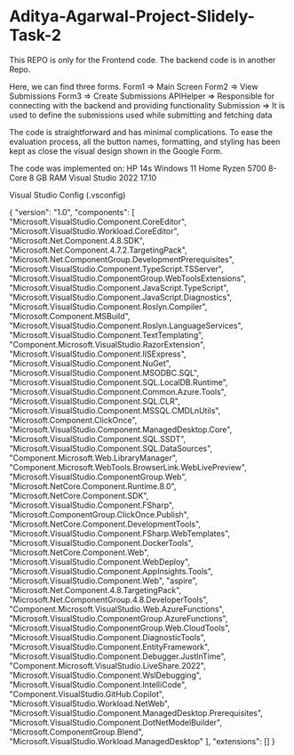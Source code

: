 # Aditya-Agarwal-Project-Slidely-Task-2

This REPO is only for the Frontend code. The backend code is in another Repo.

Here, we can find three forms.
Form1 => Main Screen
Form2  => View Submissions
Form3  => Create Submissions
APIHelper => Responsible for connecting with the backend and providing functionality
Submission => It is used to define the submissions used while submitting and fetching data


The code is straightforward and has minimal complications. To ease the evaluation process, all the button names, formatting, and styling has been kept as close the visual design shown in the Google Form.






The code was implemented on:
HP 14s Windows 11 Home
Ryzen 5700 8-Core
8 GB RAM
Visual Studio 2022 17.10


Visual Studio Config (.vsconfig)


{
  "version": "1.0",
  "components": [
    "Microsoft.VisualStudio.Component.CoreEditor",
    "Microsoft.VisualStudio.Workload.CoreEditor",
    "Microsoft.Net.Component.4.8.SDK",
    "Microsoft.Net.Component.4.7.2.TargetingPack",
    "Microsoft.Net.ComponentGroup.DevelopmentPrerequisites",
    "Microsoft.VisualStudio.Component.TypeScript.TSServer",
    "Microsoft.VisualStudio.ComponentGroup.WebToolsExtensions",
    "Microsoft.VisualStudio.Component.JavaScript.TypeScript",
    "Microsoft.VisualStudio.Component.JavaScript.Diagnostics",
    "Microsoft.VisualStudio.Component.Roslyn.Compiler",
    "Microsoft.Component.MSBuild",
    "Microsoft.VisualStudio.Component.Roslyn.LanguageServices",
    "Microsoft.VisualStudio.Component.TextTemplating",
    "Component.Microsoft.VisualStudio.RazorExtension",
    "Microsoft.VisualStudio.Component.IISExpress",
    "Microsoft.VisualStudio.Component.NuGet",
    "Microsoft.VisualStudio.Component.MSODBC.SQL",
    "Microsoft.VisualStudio.Component.SQL.LocalDB.Runtime",
    "Microsoft.VisualStudio.Component.Common.Azure.Tools",
    "Microsoft.VisualStudio.Component.SQL.CLR",
    "Microsoft.VisualStudio.Component.MSSQL.CMDLnUtils",
    "Microsoft.Component.ClickOnce",
    "Microsoft.VisualStudio.Component.ManagedDesktop.Core",
    "Microsoft.VisualStudio.Component.SQL.SSDT",
    "Microsoft.VisualStudio.Component.SQL.DataSources",
    "Component.Microsoft.Web.LibraryManager",
    "Component.Microsoft.WebTools.BrowserLink.WebLivePreview",
    "Microsoft.VisualStudio.ComponentGroup.Web",
    "Microsoft.NetCore.Component.Runtime.8.0",
    "Microsoft.NetCore.Component.SDK",
    "Microsoft.VisualStudio.Component.FSharp",
    "Microsoft.ComponentGroup.ClickOnce.Publish",
    "Microsoft.NetCore.Component.DevelopmentTools",
    "Microsoft.VisualStudio.Component.FSharp.WebTemplates",
    "Microsoft.VisualStudio.Component.DockerTools",
    "Microsoft.NetCore.Component.Web",
    "Microsoft.VisualStudio.Component.WebDeploy",
    "Microsoft.VisualStudio.Component.AppInsights.Tools",
    "Microsoft.VisualStudio.Component.Web",
    "aspire",
    "Microsoft.Net.Component.4.8.TargetingPack",
    "Microsoft.Net.ComponentGroup.4.8.DeveloperTools",
    "Component.Microsoft.VisualStudio.Web.AzureFunctions",
    "Microsoft.VisualStudio.ComponentGroup.AzureFunctions",
    "Microsoft.VisualStudio.ComponentGroup.Web.CloudTools",
    "Microsoft.VisualStudio.Component.DiagnosticTools",
    "Microsoft.VisualStudio.Component.EntityFramework",
    "Microsoft.VisualStudio.Component.Debugger.JustInTime",
    "Component.Microsoft.VisualStudio.LiveShare.2022",
    "Microsoft.VisualStudio.Component.WslDebugging",
    "Microsoft.VisualStudio.Component.IntelliCode",
    "Component.VisualStudio.GitHub.Copilot",
    "Microsoft.VisualStudio.Workload.NetWeb",
    "Microsoft.VisualStudio.Component.ManagedDesktop.Prerequisites",
    "Microsoft.VisualStudio.Component.DotNetModelBuilder",
    "Microsoft.ComponentGroup.Blend",
    "Microsoft.VisualStudio.Workload.ManagedDesktop"
  ],
  "extensions": []
}
